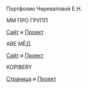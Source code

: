 Портфолио Череватовой Е.Н.

ММ ПРО ГРУПП 

[Сайт](https://mmprogrupp.ru/)
и
[Проект](https://github.com/echerevatova/echerevatova.github.io/tree/main/mmprogroup)

АВЕ МЁД 

[Сайт](https://echerevatova.github.io/honey/index.html)
и
[Проект](https://github.com/echerevatova/echerevatova.github.io/tree/main/honey)

KOPIBERY

[Страница](https://echerevatova.github.io/kopibery/index.html)
и
[Проект](https://github.com/echerevatova/echerevatova.github.io/tree/main/kopibery)
